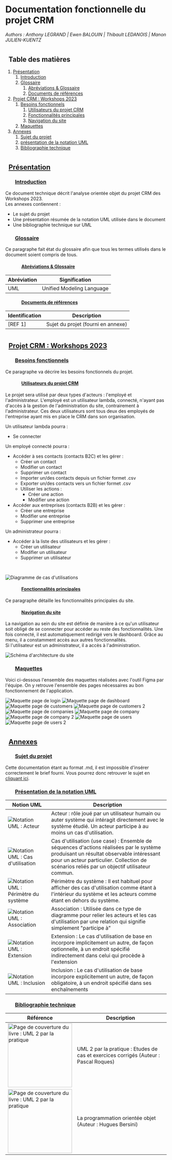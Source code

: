 

<style type="text/css">
  h2 { 
    margin-left: 10px; 
    margin-top: 40px;
    }
  h3 { margin-left: 30px; }
  h4 { margin-left: 50px; }
</style>

# Documentation fonctionnelle du projet CRM
*Authors : Anthony LEGRAND | Ewen BALOUIN | Thibault LEDANOIS | Manon JULIEN-KUENTZ*

## Table des matières
1. [Présentation](#présentation)  
    1. [Introduction](#introduction)
    2. [Glossaire](#glossaire)
        1. [Abréviations & Glossaire](#abréviations--glossaire)
        2. [Documents de références](#documents-de-références)
2. [Projet CRM : Workshops 2023](#projet-crm--workshops-2023)
    1. [Besoins fonctionnels](#besoins-fonctionnels)
        1. [Utilisateurs du projet CRM](#utilisateurs-du-projet-crm)
        2. [Fonctionnalités principales](#fonctionnalités-principales)
        3. [Navigation du site](#navigation-du-site)
    2. [Maquettes](#maquettes)
3. [Annexes](#annexes)
    1. [Sujet du projet](#sujet-du-projet)
    2. [présentation de la notation UML](#présentation-de-la-notation-uml)
    3. [Bibliographie technique](#bibliographie-technique)

## <ins> Présentation </ins>

### <ins> Introduction </ins>

Ce document technique décrit l'analyse orientée objet du projet CRM des Workshops 2023.  
Les annexes contiennent :  
- Le sujet du projet
- Une présentation résumée de la notation UML utilisée dans le document
- Une bibliographie technique sur UML

### <ins> Glossaire </ins>

Ce paragraphe fait état du glossaire afin que tous les termes utilisés dans le document soient compris de tous.

#### <ins> Abréviations & Glossaire </ins>

|Abréviation|Signification|
|---|---|
|UML|Unified Modeling Language|

#### <ins> Documents de références </ins>

|Identification|Description|
|---|---|
|[REF 1]|Sujet du projet (fourni en annexe)|

## <ins> Projet CRM : Workshops 2023 </ins>

### <ins> Besoins fonctionnels </ins>

Ce paragraphe va décrire les besoins fonctionnels du projet.

#### <ins> Utilisateurs du projet CRM </ins>

Le projet sera utilisé par deux types d'acteurs : l'employé et l'administrateur.
L'employé est un utilisateur lambda, connecté, n'ayant pas d'accès à la gestion de l'administration du site, contrairement à l'administrateur. Ces deux utilisateurs sont tous deux des employés de l'entreprise ayant mis en place le CRM dans son organisation.  

Un utilisateur lambda pourra : 
- Se connecter

Un employé connecté pourra : 
- Accéder à ses contacts (contacts B2C) et les gérer :
    - Créer un contact
    - Modifier un contact
    - Supprimer un contact
    - Importer un/des contacts depuis un fichier formet .csv
    - Exporter un/des contacts vers un fichier formet .csv
    - Utiliser les actions :
        - Créer une action
        - Modifier une action
- Accéder aux entreprises (contacts B2B) et les gérer : 
    - Créer une entreprise
    - Modifier une entreprise
    - Supprimer une entreprise

Un administrateur pourra : 
- Accéder à la liste des utilisateurs et les gérer :
    - Créer un utilisateur
    - Modifier un utilisateur
    - Supprimer un utilisateur

<br> 

![Diagramme de cas d'utilisations](/docs-assets/diagrammes/usecase.drawio.jpg "Diagramme de cas d'utilisations")

#### <ins> Fonctionnalités principales </ins>

Ce paragraphe détaille les fonctionnalités principales du site. 

#### <ins> Navigation du site </ins>

La navigation au sein du site est définie de manière à ce qu'un utilisateur soit obligé de se connecter pour accéder au reste des fonctionnalités. Une fois connecté, il est automatiquement redirigé vers le dashboard. Grâce au menu, il a constamment accès aux autres fonctionnalités.  
Si l'utilisateur est un administrateur, il a accès à l'administration.

![Schéma d'architecture du site](/docs-assets/diagrammes/architecture.drawio.jpg "Schéma d'architecture du site")

### <ins> Maquettes </ins>

Voici ci-dessous l'ensemble des maquettes réalisées avec l'outil Figma par l'équipe. On y retrouve l'ensemble des pages nécessaires au bon fonctionnement de l'application. 

![Maquette page de login](/docs-assets/maquettes/login.jpg "Maquette page de login")
![Maquette page de dashboard](/docs-assets/maquettes/dashboard.jpg "Maquette page de dashboard")
![Maquette page de customers](/docs-assets/maquettes/customers.jpg "Maquette page de customers")
![Maquette page de customers 2](/docs-assets/maquettes/customers-2.jpg "Maquette page de customers 2")
![Maquette page de companies](/docs-assets/maquettes/companies.jpg "Maquette page de companies")
![Maquette page de company](/docs-assets/maquettes/company.jpg "Maquette page de company")
![Maquette page de company 2](/docs-assets/maquettes/company-2.jpg "Maquette page de company 2")
![Maquette page de users](/docs-assets/maquettes/users.jpg "Maquette page de users")
![Maquette page de users 2](/docs-assets/maquettes/users-2.jpg "Maquette page de users 2")

## <ins> Annexes </ins>

### <ins> Sujet du projet </ins>

Cette documentation étant au format .md, il est impossible d'insérer correctement le brief fourni. Vous pourrez donc retrouver le sujet en [cliquant ici](/docs-assets/Brief_Workshop_CRM.pdf).

### <ins> Présentation de la notation UML </ins>

|Notion UML|Description|
|---|---|
|<img src="docs-assets/UML/acteurUML.PNG" alt="Notation UML : Acteur">|Acteur : rôle joué par un utilisateur humain ou auter système qui intéragit directement avec le système étudié. Un acteur participe à au moins un cas d'utilisation.|
|<img src="docs-assets/UML/usecaseUML.PNG" alt="Notation UML : Cas d'utilisation">|Cas d'utilisation (use case) : Ensemble de séquences d'actions réalisées par le système produisant un résultat observable intéressant pour un acteur particulier. Collection de scénarios reliés par un objectif utilisateur commun.|
|<img src="docs-assets/UML/perimetreUML.PNG" alt="Notation UML : Périmètre du système">|Périmètre du système : Il est habituel pour afficher des cas d'utilisation comme étant à l'intérieur du système et les acteurs comme étant en dehors du système.|
|<img src="docs-assets/UML/associationUML.PNG" alt="Notation UML : Association">|Association : Utilisée dans ce type de diagramme pour relier les acteurs et les cas d'utilisation par une relation qui signifie simplement "participe à"|
|<img src="docs-assets/UML/extensionUML.PNG" alt="Notation UML : Extension">|Extension : Le cas d'utilisation de base en incorpore implicitement un autre, de façon optionnelle, à un endroit spécifié indirectement dans celui qui procède à l'extension|
|<img src="docs-assets/UML/inclusionUML.PNG" alt="Notation UML : Inclusion">|Inclusion : Le cas d'utilisation de base incorpore explicitement un autre, de façon obligatoire, à un endroit spécifié dans ses enchaînements|

### <ins> Bibliographie technique </ins>

|Référence|Description|
|---|---|
|<img src="docs-assets/UML/UML2parlapratique.jpg" alt="Page de couverture du livre : UML 2 par la pratique" height="200px">|UML 2 par la pratique : Etudes de cas et exercices corrigés (Auteur : Pascal Roques)|
|<img src="docs-assets/UML/progobjet.jpg" alt="Page de couverture du livre : UML 2 par la pratique" height="200px">|La programmation orientée objet (Auteur : Hugues Bersini)|